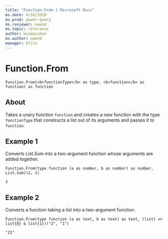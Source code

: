 ```yaml
---
title: "Function.From | Microsoft Docs"
ms.date: 4/16/2018
ms.prod: power-query
ms.reviewer: owend
ms.topic: reference
author: minewiskan
ms.author: owend
manager: kfile
---
```

# Function.From
`Function.From(<b>functionType</b> as type, <b>function</b> as function) as function`

## About
Takes a unary function `function` and creates a new function with the type `functionType` that constructs a list out of its arguments and passes it to `function`.

## Example 1
Converts List.Sum into a two-argument function whose arguments are added together.

```
Function.From(type function (a as number, b as number) as number, List.Sum)(2, 1)
```

`3`

## Example 2
Converts a function taking a list into a two-argument function.

```
Function.From(type function (a as text, b as text) as text, (list) => list{0} & list{1})("2", "1")
```

`"21"`

